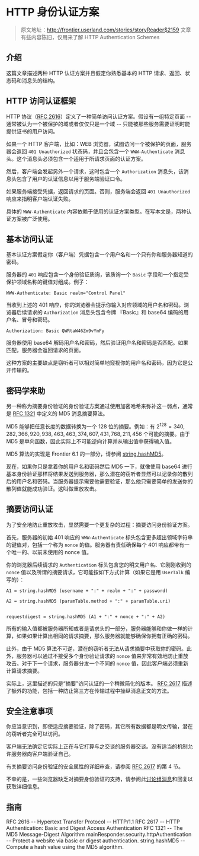 # HTTP 身份认证方案

> 原文地址：<http://frontier.userland.com/stories/storyReader$2159>
> 文章有些内容陈旧，仅用来了解 HTTP Authentication Schemes

## 介绍

这篇文章描述两种 HTTP 认证方案并且假定你熟悉基本的 HTTP 请求、返回、状态码和消息头的结构。

## HTTP 访问认证框架

HTTP 协议（[RFC 2616](ftp://ftp.isi.edu/in-notes/rfc2616.txt)）定义了一种简单访问认证方案。假设有一组特定页面 -- 通常被认为一个被保护的域或者仅仅只是一个域 -- 只能被那些服务需要证明时能提供证书的用户访问。

如果一个 HTTP 客户端，比如：WEB 浏览器，试图访问一个被保护的页面，服务器会返回 `401 Unauthorized` 状态码，并且会包含一个 `WWW-Authenticate` 消息头。这个消息头必须包含一个适用于所请求页面的认证方案。

然后，客户端会发起另外一个请求，这时包含一个 `Authorization` 消息头，该消息头包含了用户的认证信息以用于服务端验证口令。

如果服务端接受凭据，返回请求的页面。否则，服务端会返回 `401 Unauthorized` 响应来指明客户端认证失败。

具体的 `WWW-Authenticate` 内容依赖于使用的认证方案类型。在写本文是，两种认证方案被广泛使用。

## 基本访问认证

基本认证方案假定你（客户端）凭据包含一个用户名和一个只有你和服务器知道的密码。

服务器的 `401` 响应包含一个身份验证质询，该质询一个 `Basic` 字段和一个指定受保护领域名称的键值对组成。例子：

```http
WWW-Authenticate: Basic realm="Control Panel"
```

当收到上述的 401 响应，你的浏览器会提示你输入对应领域的用户名和密码。浏览器后续请求的 `Authorization` 消息头包含令牌 『Basic』和 base64 编码的用户名、冒号和密码。

```http
Authorization: Basic QWRtaW46Zm9vYmFy
```

服务器使用 base64 解码用户名和密码，然后验证用户名和密码是否匹配。如果匹配，服务器会返回请求的页面。

这种方案的主要缺点是窃听者可以相对简单地窥视你的用户名和密码，因为它是公开传输的。

## 密码学来助

另一种称为摘要身份验证的身份验证方案通过使用加密哈希来弥补这一弱点，通常是 [RFC 1321](ftp://ftp.isi.edu/in-notes/rfc1321.txt) 中定义的 MD5 消息摘要算法。

MD5 能够把任意长度的数据转换为一个 128 位的摘要。例如：有 $2^128 = 340,282,366,920,938,463,463,374,607,431,768,211,456$ 个可能的摘要。由于 MD5 是单向函数，因此实际上不可能逆向计算并从输出值中获得输入值。

MD5 算法的实现是 Frontier 6.1 的一部分，请参阅 [string.hashMD5](http://docserver.userland.com/string/hashMD5)。

现在，如果你只是拿着你的用户名和密码然后 MD5 一下，就像使用 base64 进行基本身份验证那样将结果发送到服务器，那么潜在的窃听者显然可以记录你的散列后的用户名和密码。当服务器提示需要他需要验证，那么他只需要简单的发送你的散列值就能成功验证。这叫做重放攻击。

## 摘要访问认证

为了安全地防止重放攻击，显然需要一个更复杂的过程：摘要访问身份验证方案。

首先，服务器的初始 401 响应的 `WWW-Authenticate` 标头包含更多超出领域字符串的键值对，包括一个称为 `nonce` 的值。服务器有责任确保每个 401 响应都带有一个唯一的、以前未使用的 nonce 值。

你的浏览器后续请求的 `Authentication` 标头包含您的明文用户名、它刚刚收到的 `nonce` 值以及所谓的摘要请求，它可能按如下方式计算（如果它是用 `UserTalk` 编写的）：

```UserTalk
A1 = string.hashMD5 (username + ":" + realm + ":" + password)

A2 = string.hashMD5 (paramTable.method + ":" + paramTable.uri)


requestdigest = string.hashMD5 (A1 + ":" + nonce + ":" + A2)
```

所有的输入值都被服务器所知或者是请求头的一部分，服务器能够和你做一样的计算，如果如果计算出相同的请求摘要，那么服务器就能够确保你拥有正确的密码。

此外，由于 MD5 算法不可逆，潜在的窃听者无法从请求摘要中获取你的密码。此外，服务器可以通过不接受多个身份验证请求的 `nonce` 值来非常有效地防止重放攻击。对于下一个请求，服务器分发一个不同的 `nonce` 值，因此客户端必须重新计算请求摘要。

实际上，这里描述的只是“摘要”访问认证的一个稍微简化的版本。 [RFC 2617](ftp://ftp.isi.edu/in-notes/rfc2617.txt) 描述了额外的功能，包括一种防止第三方在传输过程中操纵消息正文的方法。

## 安全注意事项

你应当意识到，即使适应摘要验证，除了密码，其它所有数据都是明文传输，潜在的窃听者完全可以访问。

客户端无法确定它实际上正在与它打算与之交谈的服务器交谈。没有适当的机制允许服务器向客户端验证自己。

有关摘要访问身份验证的安全属性的详细审查，请参阅 [RFC 2617](ftp://ftp.isi.edu/in-notes/rfc2617.txt) 的第 4 节。

不幸的是，一些浏览器缺乏对摘要身份验证的支持，请参阅此[讨论组消息](http://discuss.userland.com/msgReader$12483)和回复以获取详细信息。

## 指南

RFC 2616 -- Hypertext Transfer Protocol -- HTTP/1.1
RFC 2617 -- HTTP Authentication: Basic and Digest Access Authentication
RFC 1321 -- The MD5 Message-Digest Algorithm
mainResponder.security.httpAuthentication -- Protect a website via basic or digest authentication.
string.hashMD5 -- Compute a hash value using the MD5 algorithm.
